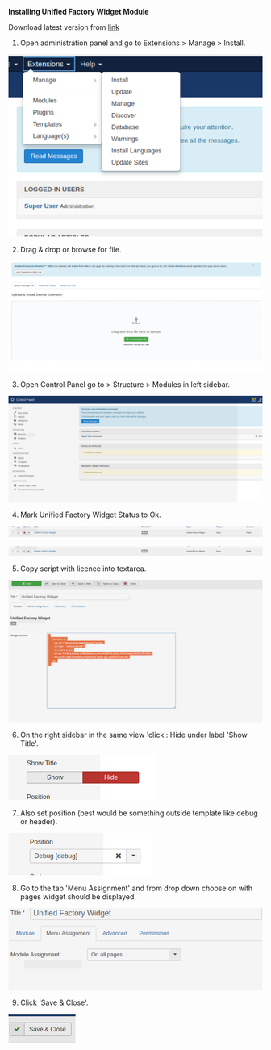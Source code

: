**Installing Unified Factory Widget Module**

Download latest version from [link](https://github.com/UnifiedFactory/AppJoomlaModule/archive/1.0.1.zip)

1. Open administration panel and go to Extensions > Manage > Install.

![alt text](https://github.com/UnifiedFactory/AppJoomlaModule/blob/master/doc/img/step0.png)

2. Drag & drop or browse for file.

![alt text](https://github.com/UnifiedFactory/AppJoomlaModule/blob/master/doc/img/step1.png)

3. Open Control Panel go to > Structure > Modules in left sidebar.

![alt text](https://github.com/UnifiedFactory/AppJoomlaModule/blob/master/doc/img/step2.png)

4. Mark Unified Factory Widget Status to Ok.

![alt text](https://github.com/UnifiedFactory/AppJoomlaModule/blob/master/doc/img/step3.png)

![alt text](https://github.com/UnifiedFactory/AppJoomlaModule/blob/master/doc/img/step4.png)

5. Copy script with licence into textarea.

![alt text](https://github.com/UnifiedFactory/AppJoomlaModule/blob/master/doc/img/step5.png)

6. On the right sidebar in the same view 'click': Hide under label 'Show Title'.

![alt text](https://github.com/UnifiedFactory/AppJoomlaModule/blob/master/doc/img/step6.png)

7. Also set position (best would be something outside template like debug or header).

![alt text](https://github.com/UnifiedFactory/AppJoomlaModule/blob/master/doc/img/step7.png)

8. Go to the tab 'Menu Assignment' and from drop down choose on with pages widget should be displayed.

![alt text](https://github.com/UnifiedFactory/AppJoomlaModule/blob/master/doc/img/step8.png)

9. Click 'Save & Close'.

![alt text](https://github.com/UnifiedFactory/AppJoomlaModule/blob/master/doc/img/step9.png)
